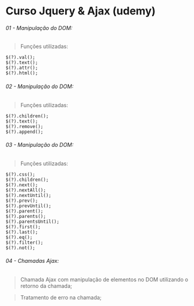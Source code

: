 # Curso Jquery & Ajax (udemy)

###### 01 - Manipulação do DOM:

> Funções utilizadas:

```
$(?).val();
$(?).text();
$(?).attr();
$(?).html();
```

###### 02 - Manipulação do DOM:

> Funções utilizadas:

```
$(?).children();
$(?).text();
$(?).remove();
$(?).append();
```

###### 03 - Manipulação do DOM:

> Funções utilizadas:

```
$(?).css();
$(?).children();
$(?).next();
$(?).nextAll();
$(?).nextUntil();
$(?).prev();
$(?).prevUntil();
$(?).parent();
$(?).parents();
$(?).parentsUntil();
$(?).first();
$(?).last();
$(?).eq();
$(?).filter();
$(?).not();
```

###### 04 - Chamadas Ajax:

> Chamada Ajax com manipulação de elementos no DOM utilizando o retorno da chamada;

> Tratamento de erro na chamada;
